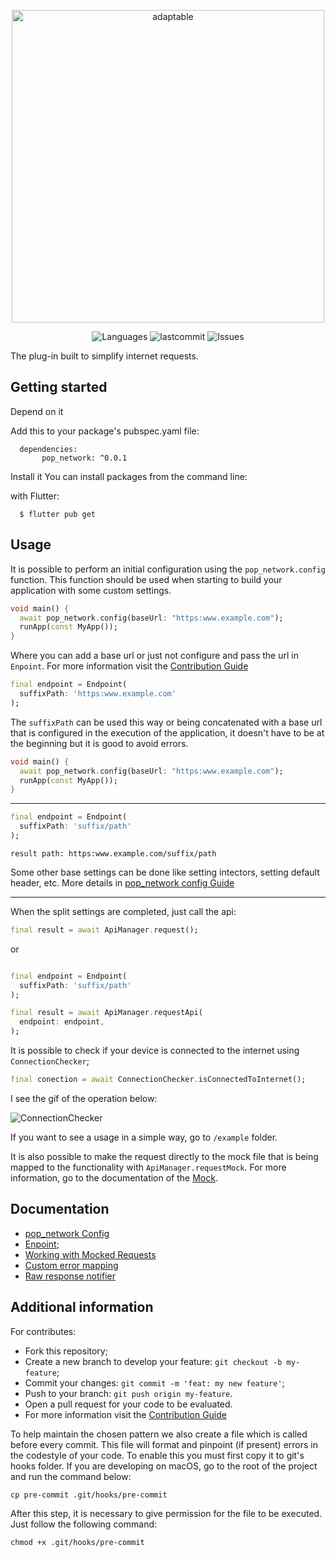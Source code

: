 <!-- 
This README describes the package. If you publish this package to pub.dev,
this README's contents appear on the landing page for your package.

For information about how to write a good package README, see the guide for
[writing package pages](https://dart.dev/guides/libraries/writing-package-pages). 

For general information about developing packages, see the Dart guide for
[creating packages](https://dart.dev/guides/libraries/create-library-packages)
and the Flutter guide for
[developing packages and plugins](https://flutter.dev/developing-packages). 
-->

<p align="center">
   <img src="https://user-images.githubusercontent.com/66264766/157141908-c8a760f7-6e13-4046-90f6-9243f698062b.png" alt="adaptable" width="500"/>
</p>



<p align="center">
  <img alt="Languages" src="https://img.shields.io/github/languages/count/Sthaynny/adaptable_screen?color=%235963C5" />
  <img alt="lastcommit" src="https://img.shields.io/github/last-commit/Sthaynny/adaptable_screen?color=%235761C3" />
  <img alt="Issues" src="https://img.shields.io/github/issues/Sthaynny/adaptable_screen?color=%235965E0">

  </a>
</p>

<p>
  
The plug-in built to simplify internet requests.
  
</p>

## Getting started

Depend on it

Add this to your package's pubspec.yaml file:


```
  dependencies:
       pop_network: ^0.0.1
```


Install it
You can install packages from the command line:

with Flutter:

```
  $ flutter pub get
```

## Usage

It is possible to perform an initial configuration using the `pop_network.config` function. This function should be used when starting to build your application with some custom settings.

```dart
void main() {
  await pop_network.config(baseUrl: "https:www.example.com");
  runApp(const MyApp());
}
```

Where you can add a base url or just not configure and pass the url in `Enpoint`. For more information visit the [Contribution Guide](https://github.com/isthaynny/pop_network/blob/main/doc//endpoint.md)

```dart
final endpoint = Endpoint(
  suffixPath: 'https:www.example.com'
);
```

The `suffixPath` can be used this way or being concatenated with a base url that is configured in the execution of the application, it doesn't have to be at the beginning but it is good to avoid errors.

```dart
void main() {
  await pop_network.config(baseUrl: "https:www.example.com");
  runApp(const MyApp());
}
```

---

```dart
final endpoint = Endpoint(
  suffixPath: 'suffix/path'
);
```

`result path: https:www.example.com/suffix/path`

Some other base settings can be done like setting intectors, setting default header, etc. More details in [pop_network config Guide](https://github.com/isthaynny/pop_network/blob/main/doc/pop_network_config.md)

---

When the split settings are completed, just call the api:

```dart
final result = await ApiManager.request();

```

or

```dart

final endpoint = Endpoint(
  suffixPath: 'suffix/path'
);

final result = await ApiManager.requestApi(
  endpoint: endpoint,
);

```

It is possible to check if your device is connected to the internet using `ConnectionChecker`;

```dart
final conection = await ConnectionChecker.isConnectedToInternet();
```

I see the gif of the operation below:

![ConnectionChecker](https://user-images.githubusercontent.com/66264766/158685967-40743aea-21b0-447e-abb0-e248f13aa989.gif)

If you want to see a usage in a simple way, go to `/example` folder.

It is also possible to make the request directly to the mock file that is being mapped to the functionality with `ApiManager.requestMock`. For more information, go to the documentation of the [Mock](https://github.com/isthaynny/pop_network/blob/main/doc/mock.md).

## Documentation

- [pop_network Config](https://github.com/isthaynny/pop_network/blob/main/doc/pop_network_config.md)
- [Enpoint](https://github.com/isthaynny/pop_network/blob/main/doc/endpoint.md);
- [Working with Mocked Requests](https://github.com/isthaynny/pop_network/blob/main/doc/mock.md)
- [Custom error mapping](https://github.com/isthaynny/pop_network/blob/main/doc/mapped_api_error.md)
- [Raw response notifier](https://github.com/isthaynny/pop_network/blob/main/doc/raw_response_notifier.md)


## Additional information

For contributes:

- Fork this repository;
- Create a new branch to develop your feature: `git checkout -b my-feature`;
- Commit your changes: `git commit -m 'feat: my new feature'`;
- Push to your branch: `git push origin my-feature`.
- Open a pull request for your code to be evaluated.
- For more information visit the [Contribution Guide](https://github.com/isthaynny/pop_network/tree/main/.github/contributing.md)

To help maintain the chosen pattern we also create a file which is called before every commit. This file will format and pinpoint (if present) errors in the codestyle of your code. To enable this you must first copy it to git's hooks folder. If you are developing on macOS, go to the root of the project and run the command below:

```
cp pre-commit .git/hooks/pre-commit
```

After this step, it is necessary to give permission for the file to be executed. Just follow the following command:

```
chmod +x .git/hooks/pre-commit
```
